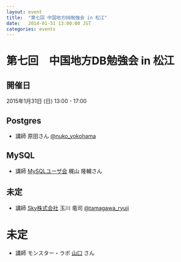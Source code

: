 ```yaml
---
layout: event
title:  "第七回 中国地方DB勉強会 in 松江"
date:   2014-01-31 13:00:00 JST
categories: events
---
```


# 第七回　中国地方DB勉強会 in 松江

## 開催日

2015年1月31日 (日) 13:00 - 17:00

## Postgres

* 講師 原田さん [@nuko_yokohama](https://twitter.com/nuko_yokohama)

## MySQL

* 講師 [MySQLユーザ会](http://www.mysql.gr.jp/) 梶山 隆輔さん

## 未定

* 講師 [Sky株式会社](http://www.skygroup.jp) 玉川 竜司 [@tamagawa_ryuji](https://twitter.com/tamagawa_ryuji)

# 未定

* 講師 モンスター・ラボ [山口](http://monstar-lab.com/business_producer/yamaguchi-tomohiro) さん
